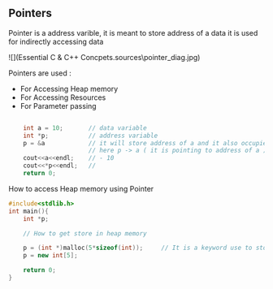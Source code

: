 ## Pointers

Pointer is a address varible, it is meant to store address of a data
it is used for indirectly accessing data

![](Essential C & C++ Concpets\.sources\pointer_diag.jpg)

Pointers are used :
- For Accessing Heap memory
- For Accessing Resources
- For Parameter passing

```cpp

    int a = 10;       // data variable
    int *p;           // address variable
    p = &a            // it will store address of a and it also occupies memory ( Initialization )
                      // here p -> a ( it is pointing to address of a )
    cout<<a<<endl;    // - 10   
    cout<<*p<<endl;   // 
    return 0;

```

How to access Heap memory using Pointer

```cpp
#include<stdlib.h>
int main(){
    int *p;

    // How to get store in heap memory

    p = (int *)malloc(5*sizeof(int));     // It is a keyword use to store in Heap Memory  [ In C ]
    p = new int[5];

    return 0;
}

```


